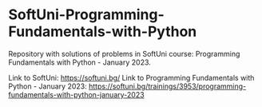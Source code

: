 # SoftUni-Programming-Fundamentals-with-Python
Repository with solutions of problems in SoftUni course: Programming Fundamentals with Python - January 2023.

Link to SoftUni: 
https://softuni.bg/ 
Link to Programming Fundamentals with Python - January 2023: https://softuni.bg/trainings/3953/programming-fundamentals-with-python-january-2023

